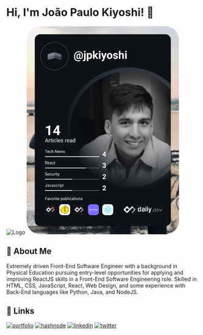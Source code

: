
# Hi, I'm João Paulo Kiyoshi! 👋

  
![Logo](https://iili.io/5qoSTP.jpg) <a href="https://app.daily.dev/DailyDevTips"><img src="https://github.com/jpkiyoshi/jpkiyoshi/blob/main/devcard.svg" width="400" alt="João Paulo Kiyoshi's Dev Card"/></a>

## 🚀 About Me
Extremely driven Front-End Software Engineer with a background in Physical Education pursuing entry-level opportunities for applying and improving ReactJS skills in a Front-End Software Engineering role. Skilled in HTML, CSS, JavaScript, React, Web Design, and some experience with Back-End languages like Python, Java, and NodeJS.

  
## 🔗 Links
[![portfolio](https://img.shields.io/badge/my_portfolio-000?style=for-the-badge&logo=ko-fi&logoColor=white)](https://jpkiyoshi.netlify.app/)
[![hashnode](https://img.shields.io/badge/hashnode-eee?style=for-the-badge&logo=ko-fi&logoColor=black)](https://jpkiyoshi.hashnode.dev/)
[![linkedin](https://img.shields.io/badge/linkedin-0A66C2?style=for-the-badge&logo=linkedin&logoColor=white)](https://www.linkedin.com/in/jo%C3%A3o-paulo-kiyoshi/)
[![twitter](https://img.shields.io/badge/twitter-1DA1F2?style=for-the-badge&logo=twitter&logoColor=white)](https://twitter.com/jpkiyoshi)
